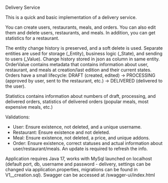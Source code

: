 Delivery Service

This is a quick and basic implementation of a delivery service.

You can create users, restaurants, meals, and orders. You can also edit them and delete users, restaurants, and meals. In addition, you can get statistics for a restaurant.

The entity change history is preserved, and a soft delete is used. Separate entities are used for storage (_Entity), business logic (_State), and sending to users (_Value). 
Change history stored in json as column in same entity. OrderValue contains metadata that contains information about user, restaurant, and meals at creation/last edition and their current states.
Orders have a small lifecycle: DRAFT (created, edited) -> PROCESSING (approved by user, sent to the restaurant, etc.) -> DELIVERED (delivered to the user). 

Statistics contains information about numbers of draft, processing, and delivered orders, statistics of delivered orders (popular meals, most expensive meals, etc.) 

Validations:

* User: Ensure existence, not deleted, and a unique username. 
* Restaurant: Ensure existence and not deleted. 
* Meal: Ensure existence, not deleted, a price, and unique addons. 
* Order: Ensure existence, correct statuses and actual information about user/restaurant/meals. An update is required to refresh the info.

Application requires Java 17, works with MySql launched on localhost (default port, db, username and password - delivery, settings can be changed via application.properties, migrations can be found in V1__creation.sql). Swagger can be accessed at /swagger-ui/index.html 